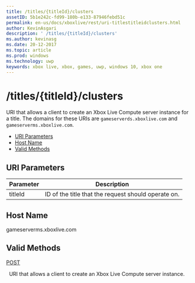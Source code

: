 ```yaml
---
title: /titles/{titleId}/clusters
assetID: 5b1e242c-fd99-180b-e133-87946febd51c
permalink: en-us/docs/xboxlive/rest/uri-titlestitleidclusters.html
author: KevinAsgari
description: ' /titles/{titleId}/clusters'
ms.author: kevinasg
ms.date: 20-12-2017
ms.topic: article
ms.prod: windows
ms.technology: uwp
keywords: xbox live, xbox, games, uwp, windows 10, xbox one
---
```



# /titles/{titleId}/clusters
URI that allows a client to create an Xbox Live Compute server instance for a title. 
The domains for these URIs are `gameserverds.xboxlive.com` and `gameserverms.xboxlive.com`.
 
  * [URI Parameters](#ID4EU)
  * [Host Name](#ID4EIB)
  * [Valid Methods](#ID4EPB)
 
<a id="ID4EU"></a>

 
## URI Parameters
 
| Parameter| Description| 
| --- | --- | 
| titleId| ID of the title that the request should operate on.| 
  
<a id="ID4EIB"></a>

 
## Host Name
 
gameserverms.xboxlive.com
  
<a id="ID4EPB"></a>

 
## Valid Methods
  
[POST](uri-titlestitleidclusters-post.md)
 
&nbsp;&nbsp;URI that allows a client to create an Xbox Live Compute server instance.
   